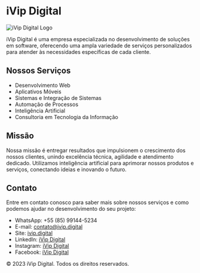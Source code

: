 # iVip Digital

![iVip Digital Logo](assets/img/ivip-logo.png)

iVip Digital é uma empresa especializada no desenvolvimento de soluções em software, oferecendo uma ampla variedade de serviços personalizados para atender às necessidades específicas de cada cliente.

## Nossos Serviços

* Desenvolvimento Web
* Aplicativos Móveis
* Sistemas e Integração de Sistemas
* Automação de Processos
* Inteligência Artificial
* Consultoria em Tecnologia da Informação

## Missão

Nossa missão é entregar resultados que impulsionem o crescimento dos nossos clientes, unindo excelência técnica, agilidade e atendimento dedicado. Utilizamos inteligência artificial para aprimorar nossos produtos e serviços, conectando ideias e inovando o futuro.

## Contato

Entre em contato conosco para saber mais sobre nossos serviços e como podemos ajudar no desenvolvimento do seu projeto:

* WhatsApp: +55 (85) 99144-5234
* E-mail: contato@ivip.digital
* Site: [ivip.digital](https://ivip.digital)
* LinkedIn: [iVip Digital](https://www.linkedin.com/company/91061680/)
* Instagram: [iVip Digital](https://www.instagram.com/ivipdigital/)
* Facebook: [iVip Digital](https://www.facebook.com/ivipdigital/)

© 2023 iVip Digital. Todos os direitos reservados.

